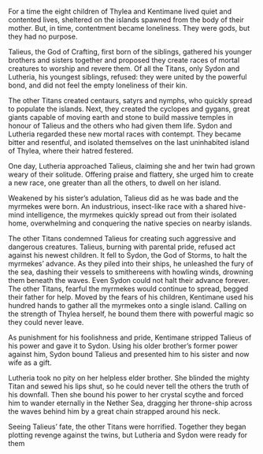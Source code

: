For a time the eight children of Thylea and Kentimane lived quiet and contented lives, sheltered on the islands spawned from the body of their mother. But, in time, contentment became loneliness. They were gods, but they had no purpose.

Talieus, the God of Crafting, first born of the siblings, gathered his younger brothers and sisters together and proposed they create races of mortal creatures to worship and revere them. Of all the Titans, only Sydon and Lutheria, his youngest siblings, refused: they were united by the powerful bond, and did not feel the empty loneliness of their kin.

The other Titans created centaurs, satyrs and nymphs, who quickly spread to populate the islands. Next, they created the cyclopes and gygans, great giants capable of moving earth and stone to build massive temples in honour of Talieus and the others who had given them life.
Sydon and Lutheria regarded these new mortal races with contempt. They became bitter and resentful, and isolated themselves on the last uninhabited island of Thylea, where their hatred festered.

One day, Lutheria approached Talieus, claiming she and her twin had grown weary of their solitude. Offering praise and flattery, she urged him to create a new race, one greater than all the others, to dwell on her island.

Weakened by his sister’s adulation, Talieus did as he was bade and the myrmekes were born. An industrious, insect-like race with a shared hive-mind intelligence, the myrmekes quickly spread out from their isolated home, overwhelming and conquering the native species on nearby islands.

The other Titans condemned Talieus for creating such aggressive and dangerous creatures. Talieus, burning with parental pride, refused act against his newest children. It fell to Sydon, the God of Storms, to halt the myrmekes’ advance. As they piled into their ships, he unleashed the fury of the sea, dashing their vessels to smithereens with howling winds, drowning them beneath the waves. Even Sydon could not halt their advance forever. The other Titans, fearful the myrmekes would continue to spread, begged their father for help. Moved by the fears of his children, Kentimane used his hundred hands to gather all the myrmekes onto a single island. Calling on the strength of Thylea herself, he bound them there with powerful magic so they could never leave.

As punishment for his foolishness and pride, Kentimane stripped Talieus of his power and gave it to Sydon. Using his older brother’s former power against him, Sydon bound Talieus and presented him to his sister and now wife as a gift.

Lutheria took no pity on her helpless elder brother. She blinded the mighty Titan and sewed his lips shut, so he could never tell the others the truth of his downfall. Then she bound his power to her crystal scythe and forced him to wander eternally in the Nether Sea, dragging her throne-ship across the waves behind him by a great chain strapped around his neck.

Seeing Talieus’ fate, the other Titans were horrified. Together they began plotting revenge against the twins, but Lutheria and Sydon were ready for them
